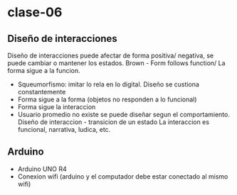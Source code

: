 # clase-06
## Diseño de interacciones 
Diseño de interacciones puede afectar de forma positiva/ negativa, se puede cambiar o mantener los estados.
Brown - Form follows function/ La forma sigue a la funcion.
- Squeumorfismo: imitar lo rela en lo digital.
Diseño se custiona constantemente
- Forma sigue a la forma (objetos no responden a lo funcional)
- Forma sigue la interaccion
- Usuario promedio no existe
  se puede diseñar segun el comportamiento.
Diseño de interaccion - transicion de un estado
La interaccion es funcional, narrativa, ludica, etc.

## Arduino 
- Arduino UNO R4
- Conexion wifi (arduino y el computador debe estar conectado al mismo wifi)
  
